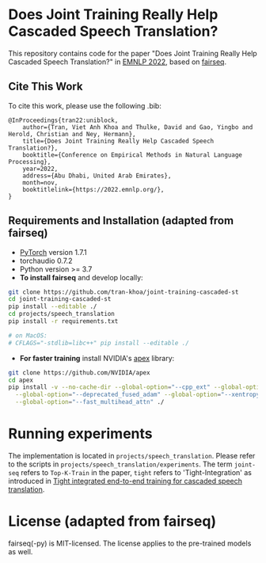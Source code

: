 # Does Joint Training Really Help Cascaded Speech Translation?

This repository contains code for the paper "Does Joint Training Really Help Cascaded Speech Translation?" in [EMNLP 2022](https://2022.emnlp.org/),
based on [fairseq](https://github.com/facebookresearch/fairseq).

## Cite This Work
To cite this work, please use the following .bib:
```
@InProceedings{tran22:uniblock,
	author={Tran, Viet Anh Khoa and Thulke, David and Gao, Yingbo and Herold, Christian and Ney, Hermann},  	
	title={Does Joint Training Really Help Cascaded Speech Translation?},  
	booktitle={Conference on Empirical Methods in Natural Language Processing},
	year=2022,  
	address={Abu Dhabi, United Arab Emirates},  
	month=nov,  
	booktitlelink={https://2022.emnlp.org/},
}
```

## Requirements and Installation (adapted from fairseq)
* [PyTorch](http://pytorch.org/) version 1.7.1
* torchaudio 0.7.2
* Python version >= 3.7
* **To install fairseq** and develop locally:

``` bash
git clone https://github.com/tran-khoa/joint-training-cascaded-st
cd joint-training-cascaded-st
pip install --editable ./
cd projects/speech_translation
pip install -r requirements.txt

# on MacOS:
# CFLAGS="-stdlib=libc++" pip install --editable ./
```

* **For faster training** install NVIDIA's [apex](https://github.com/NVIDIA/apex) library:

``` bash
git clone https://github.com/NVIDIA/apex
cd apex
pip install -v --no-cache-dir --global-option="--cpp_ext" --global-option="--cuda_ext" \
  --global-option="--deprecated_fused_adam" --global-option="--xentropy" \
  --global-option="--fast_multihead_attn" ./
```

# Running experiments
The implementation is located in `projects/speech_translation`. 
Please refer to the scripts in `projects/speech_translation/experiments`.
The term `joint-seq` refers to `Top-K-Train` in the paper, `tight` refers to 'Tight-Integration' as introduced in [Tight integrated end-to-end training for cascaded speech translation](https://ieeexplore.ieee.org/abstract/document/9383462).

# License (adapted from fairseq)

fairseq(-py) is MIT-licensed.
The license applies to the pre-trained models as well.

